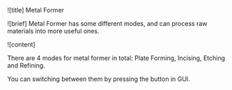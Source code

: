 ![title]
Metal Former

![brief]
Metal Former has some different modes, and can process raw materials into more useful ones.

![content]

There are 4 modes for metal former in total: Plate Forming, Incising, Etching and Refining. 

You can switching between them by pressing the button in GUI.
